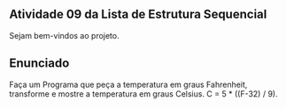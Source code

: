 ## Atividade 09 da Lista de Estrutura Sequencial

Sejam bem-vindos ao projeto.

## Enunciado 

Faça um Programa que peça a temperatura em graus Fahrenheit, transforme e mostre a temperatura em graus Celsius.
C = 5 * ((F-32) / 9). 



